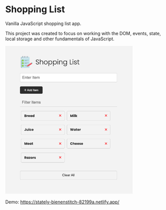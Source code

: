 # Shopping List

Vanilla JavaScript shopping list app.

This project was created to focus on working with the DOM, events, state, local storage and other fundamentals of JavaScript.

<img src="images/screen.png" width="400">

Demo: https://stately-bienenstitch-82199a.netlify.app/
